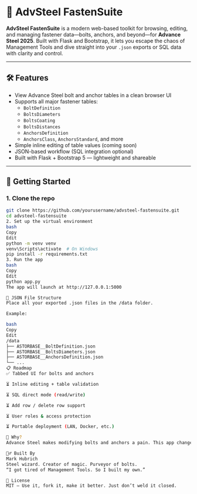 # 🔩 AdvSteel FastenSuite

**AdvSteel FastenSuite** is a modern web-based toolkit for browsing, editing, and managing fastener data—bolts, anchors, and beyond—for **Advance Steel 2025**. Built with Flask and Bootstrap, it lets you escape the chaos of Management Tools and dive straight into your `.json` exports or SQL data with clarity and control.

---

## 🛠️ Features

- View Advance Steel bolt and anchor tables in a clean browser UI
- Supports all major fastener tables:
  - `BoltDefinition`
  - `BoltsDiameters`
  - `BoltsCoating`
  - `BoltsDistances`
  - `AnchorsDefinition`
  - `AnchorsClass`, `AnchorsStandard`, and more
- Simple inline editing of table values (coming soon)
- JSON-based workflow (SQL integration optional)
- Built with Flask + Bootstrap 5 — lightweight and shareable

---

## 🚀 Getting Started

### 1. Clone the repo

```bash
git clone https://github.com/yourusername/advsteel-fastensuite.git
cd advsteel-fastensuite
2. Set up the virtual environment
bash
Copy
Edit
python -m venv venv
venv\Scripts\activate  # On Windows
pip install -r requirements.txt
3. Run the app
bash
Copy
Edit
python app.py
The app will launch at http://127.0.0.1:5000

📂 JSON File Structure
Place all your exported .json files in the /data folder.

Example:

bash
Copy
Edit
/data
├── ASTORBASE__BoltDefinition.json
├── ASTORBASE__BoltsDiameters.json
├── ASTORBASE__AnchorsDefinition.json
└── ...
📋 Roadmap
✅ Tabbed UI for bolts and anchors

⏳ Inline editing + table validation

⏳ SQL direct mode (read/write)

⏳ Add row / delete row support

⏳ User roles & access protection

⏳ Portable deployment (LAN, Docker, etc.)

🧠 Why?
Advance Steel makes modifying bolts and anchors a pain. This app changes that.

👷‍♂️ Built By
Mark Hubrich
Steel wizard. Creator of magic. Purveyor of bolts.
“I got tired of Management Tools. So I built my own.”

🧲 License
MIT — Use it, fork it, make it better. Just don’t weld it closed.
